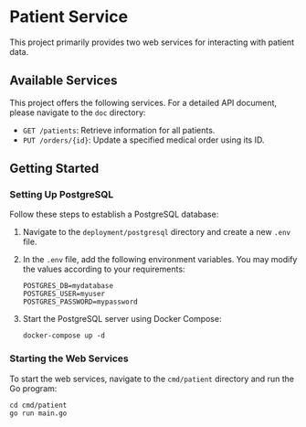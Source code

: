 # Patient Service

This project primarily provides two web services for interacting with patient data.

## Available Services
This project offers the following services. For a detailed API document, please navigate to the `doc` directory:
- `GET /patients`: Retrieve information for all patients.
- `PUT /orders/{id}`: Update a specified medical order using its ID.

## Getting Started

### Setting Up PostgreSQL

Follow these steps to establish a PostgreSQL database:

1. Navigate to the `deployment/postgresql` directory and create a new `.env` file.
2. In the `.env` file, add the following environment variables. You may modify the values according to your requirements:

    ```env
    POSTGRES_DB=mydatabase
    POSTGRES_USER=myuser
    POSTGRES_PASSWORD=mypassword
    ```

3. Start the PostgreSQL server using Docker Compose:

    ```shell
    docker-compose up -d
    ```

### Starting the Web Services

To start the web services, navigate to the `cmd/patient` directory and run the Go program:

```shell
cd cmd/patient
go run main.go
